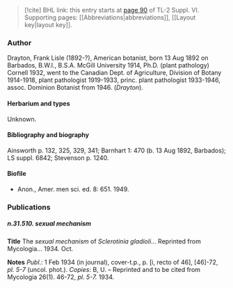> [!cite] BHL link: this entry starts at [page 90](https://www.biodiversitylibrary.org/item/103835#page/100/mode/1up) of TL-2 Suppl. VI.
> Supporting pages: [[Abbreviations|abbreviations]], [[Layout key|layout key]].

### Author

Drayton, Frank Lisle (1892-?), American botanist, born 13 Aug 1892 on Barbados, B.W.I., B.S.A. McGill University 1914, Ph.D. (plant pathology) Cornell 1932, went to the Canadian Dept. of Agriculture, Division of Botany 1914-1918, plant pathologist 1919-1933, princ. plant pathologist 1933-1946, assoc. Dominion Botanist from 1946. (*Drayton*).

#### Herbarium and types

Unknown.

#### Bibliography and biography

Ainsworth p. 132, 325, 329, 341; Barnhart 1: 470 (b. 13 Aug 1892, Barbados); LS suppl. 6842; Stevenson p. 1240.

#### Biofile

- Anon., Amer. men sci. ed. 8: 651. 1949.

### Publications

##### n.31.510. sexual mechanism

**Title**
The *sexual mechanism* of *Sclerotinia gladioli*... Reprinted from Mycologia... 1934. Oct.

**Notes**
*Publ*.: 1 Feb 1934 (in journal), cover-t.p., p. \[i, recto of 46\], \[46\]-72, *pl. 5-7* (uncol. phot.).
*Copies*: B, U. – Reprinted and to be cited from Mycologia 26(1). 46-72, *pl. 5-7.* 1934.


